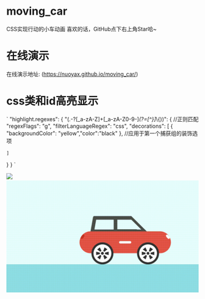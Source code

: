 # moving_car
CSS实现行动的小车动画
  喜欢的话，GitHub点下右上角Star哈~
# 在线演示
在线演示地址: (https://nuoyax.github.io/moving_car/)

# css类和id高亮显示
`
"highlight.regexes": {
  "(.-?[_a-zA-Z]+[_a-zA-Z0-9-]*(?=[^}]*\\{))": { //正则匹配
    "regexFlags": "g",
    "filterLanguageRegex": "css",
    "decorations": [ 
      { "backgroundColor": "yellow","color":"black" }, //应用于第一个捕获组的装饰选项
        
    ]
  }
}
`

![](car.gif)
![](car.png)
